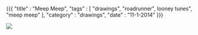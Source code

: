 {{{
    "title"    : "Meep Meep",
    "tags"     : [ "drawings", "roadrunner", looney tunes", "meep meep" ],
    "category" : "drawings",
    "date"     : "11-1-2014"
}}}

<img src="../img/posts/roadrunner.jpg"/>
